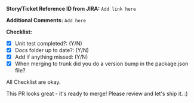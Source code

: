 **Story/Ticket Reference ID from JIRA:**
`Add link here`

**Additional Comments:**
`Add here`

**Checklist:**

- [x] Unit test completed?: (Y/N)
- [x] Docs folder up to date?: (Y/N)
- [x] Add if anything missed: (Y/N)
- [x] When merging to trunk did you do a version bump in the package.json file?

All Checklist are okay.

This PR looks great - it's ready to merge! Please review and let's ship it. :)